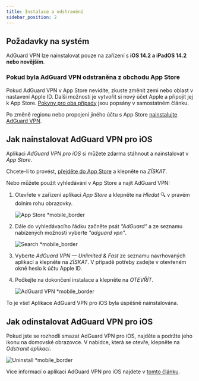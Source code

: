 ```yaml
---
title: Instalace a odstranění
sidebar_position: 2
---
```


## Požadavky na systém

AdGuard VPN lze nainstalovat pouze na zařízení s **iOS 14.2 a iPadOS 14.2 nebo novějším**.

### Pokud byla AdGuard VPN odstraněna z obchodu App Store

Pokud AdGuard VPN v App Store nevidíte, zkuste změnit zemi nebo oblast v nastavení Apple ID. Další možností je vytvořit si nový účet Apple a připojit jej k App Store. [Pokyny pro oba případy](/adguard-vpn-for-ios/solving-problems/app-store) jsou popsány v samostatném článku.

Po změně regionu nebo propojení jiného účtu s App Store [nainstalujte AdGuard VPN](https://apps.apple.com/us/app/adguard-vpn-unlimited-fast/id1525373602).

## Jak nainstalovat AdGuard VPN pro iOS

Aplikaci *AdGuard VPN pro iOS* si můžete zdarma stáhnout a nainstalovat v *App Store*.

Chcete-li to provést, [přejděte do App Store](https://agrd.io/ios_vpn) a klepněte na *ZÍSKAT*.

Nebo můžete použít vyhledávání v App Store a najít AdGuard VPN:

1. Otevřete v zařízení aplikaci *App Store* a klepněte na *Hledat* 🔍 v pravém dolním rohu obrazovky.

    ![App Store *mobile_border](https://cdn.adguardvpn.com/content/kb/vpn/ios/app-store-en.png)

1. Dále do vyhledávacího řádku začněte psát *"AdGuard"* a ze seznamu nabízených možností vyberte *"adguard vpn"*.

    ![Search *mobile_border](https://cdn.adguardvpn.com/content/kb/vpn/ios/search-en.png)

1. Vyberte *AdGuard VPN — Unlimited & Fast* ze seznamu navrhovaných aplikací a klepněte na *ZÍSKAT*. V případě potřeby zadejte v otevřeném okně heslo k účtu Apple ID.
1. Počkejte na dokončení instalace a klepněte na *OTEVŘÍT*.

    ![AdGuard VPN *mobile_border](https://cdn.adguardvpn.com/content/kb/vpn/ios/adguard-vpn-en.png)

To je vše! Aplikace AdGuard VPN pro iOS byla úspěšně nainstalována.

## Jak odinstalovat AdGuard VPN pro iOS

Pokud jste se rozhodli smazat AdGuard VPN pro iOS, najděte a podržte jeho ikonu na domovské obrazovce. V nabídce, která se otevře, klepněte na *Odstranit aplikaci*.

![Uninstall *mobile_border](https://cdn.adguardvpn.com/content/kb/vpn/ios/2.2/quick-action-menu.png)

Více informací o aplikaci AdGuard VPN pro iOS najdete v [tomto článku](adguard-vpn-for-ios/overview).
